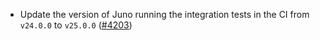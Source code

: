 - Update the version of Juno running the integration tests in the CI from `v24.0.0`
  to `v25.0.0` ([\#4203](https://github.com/informalsystems/hermes/issues/4203))
